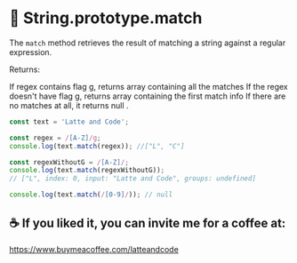 # 👻 String.prototype.match

The `match` method retrieves the result of matching a string against a regular expression.

Returns:

If regex contains flag g, returns array containing all the matches
If the regex doesn't have flag g, returns array containing the first match info 
If there are no matches at all, it returns null .

```js
const text = 'Latte and Code';

const regex = /[A-Z]/g;
console.log(text.match(regex)); //["L", "C"]

const regexWithoutG = /[A-Z]/;
console.log(text.match(regexWithoutG)); 
// ["L", index: 0, input: "Latte and Code", groups: undefined]

console.log(text.match(/[0-9]/)); // null
```

## ☕️ If you liked it, you can invite me for a coffee at:

https://www.buymeacoffee.com/latteandcode